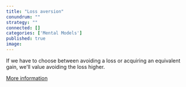 ```yaml
---
title: "Loss aversion"
conundrum: ""
strategy: ""
connected: []
categories: ['Mental Models']
published: true
image: 
---
```


If we have to choose between avoiding a loss or acquiring an equivalent gain, we'll value avoiding the loss higher.

[More information](https://en.wikipedia.org/wiki/Loss_aversion)



